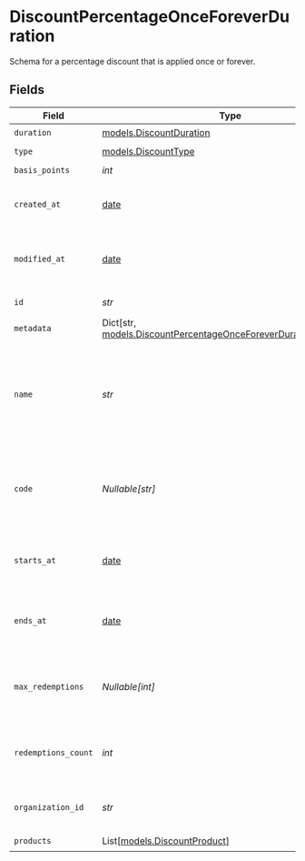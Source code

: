 # DiscountPercentageOnceForeverDuration

Schema for a percentage discount that is applied once or forever.


## Fields

| Field                                                                                                                         | Type                                                                                                                          | Required                                                                                                                      | Description                                                                                                                   | Example                                                                                                                       |
| ----------------------------------------------------------------------------------------------------------------------------- | ----------------------------------------------------------------------------------------------------------------------------- | ----------------------------------------------------------------------------------------------------------------------------- | ----------------------------------------------------------------------------------------------------------------------------- | ----------------------------------------------------------------------------------------------------------------------------- |
| `duration`                                                                                                                    | [models.DiscountDuration](../models/discountduration.md)                                                                      | :heavy_check_mark:                                                                                                            | N/A                                                                                                                           |                                                                                                                               |
| `type`                                                                                                                        | [models.DiscountType](../models/discounttype.md)                                                                              | :heavy_check_mark:                                                                                                            | N/A                                                                                                                           |                                                                                                                               |
| `basis_points`                                                                                                                | *int*                                                                                                                         | :heavy_check_mark:                                                                                                            | N/A                                                                                                                           |                                                                                                                               |
| `created_at`                                                                                                                  | [date](https://docs.python.org/3/library/datetime.html#date-objects)                                                          | :heavy_check_mark:                                                                                                            | Creation timestamp of the object.                                                                                             |                                                                                                                               |
| `modified_at`                                                                                                                 | [date](https://docs.python.org/3/library/datetime.html#date-objects)                                                          | :heavy_check_mark:                                                                                                            | Last modification timestamp of the object.                                                                                    |                                                                                                                               |
| `id`                                                                                                                          | *str*                                                                                                                         | :heavy_check_mark:                                                                                                            | The ID of the object.                                                                                                         |                                                                                                                               |
| `metadata`                                                                                                                    | Dict[str, [models.DiscountPercentageOnceForeverDurationMetadata](../models/discountpercentageonceforeverdurationmetadata.md)] | :heavy_check_mark:                                                                                                            | N/A                                                                                                                           |                                                                                                                               |
| `name`                                                                                                                        | *str*                                                                                                                         | :heavy_check_mark:                                                                                                            | Name of the discount. Will be displayed to the customer when the discount is applied.                                         |                                                                                                                               |
| `code`                                                                                                                        | *Nullable[str]*                                                                                                               | :heavy_check_mark:                                                                                                            | Code customers can use to apply the discount during checkout.                                                                 |                                                                                                                               |
| `starts_at`                                                                                                                   | [date](https://docs.python.org/3/library/datetime.html#date-objects)                                                          | :heavy_check_mark:                                                                                                            | Timestamp after which the discount is redeemable.                                                                             |                                                                                                                               |
| `ends_at`                                                                                                                     | [date](https://docs.python.org/3/library/datetime.html#date-objects)                                                          | :heavy_check_mark:                                                                                                            | Timestamp after which the discount is no longer redeemable.                                                                   |                                                                                                                               |
| `max_redemptions`                                                                                                             | *Nullable[int]*                                                                                                               | :heavy_check_mark:                                                                                                            | Maximum number of times the discount can be redeemed.                                                                         |                                                                                                                               |
| `redemptions_count`                                                                                                           | *int*                                                                                                                         | :heavy_check_mark:                                                                                                            | Number of times the discount has been redeemed.                                                                               |                                                                                                                               |
| `organization_id`                                                                                                             | *str*                                                                                                                         | :heavy_check_mark:                                                                                                            | The organization ID.                                                                                                          | 1dbfc517-0bbf-4301-9ba8-555ca42b9737                                                                                          |
| `products`                                                                                                                    | List[[models.DiscountProduct](../models/discountproduct.md)]                                                                  | :heavy_check_mark:                                                                                                            | N/A                                                                                                                           |                                                                                                                               |